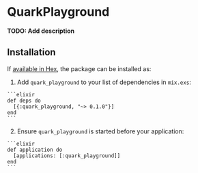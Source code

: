 # QuarkPlayground

**TODO: Add description**

## Installation

If [available in Hex](https://hex.pm/docs/publish), the package can be installed as:

  1. Add `quark_playground` to your list of dependencies in `mix.exs`:

    ```elixir
    def deps do
      [{:quark_playground, "~> 0.1.0"}]
    end
    ```

  2. Ensure `quark_playground` is started before your application:

    ```elixir
    def application do
      [applications: [:quark_playground]]
    end
    ```

